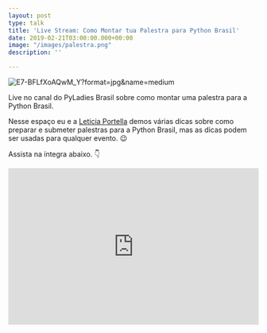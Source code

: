 ```yaml
---
layout: post
type: talk
title: 'Live Stream: Como Montar tua Palestra para Python Brasil'
date: 2019-02-21T03:00:00.000+00:00
image: "/images/palestra.png"
description: ''

---
```

![](https://pbs.twimg.com/media/E7-BFLfXoAQwM_Y?format=jpg&name=medium "E7-BFLfXoAQwM_Y?format=jpg&name=medium")

Live no canal do PyLadies Brasil sobre como montar uma palestra para a Python Brasil.

Nesse espaço eu e a [Leticia Portella](http://leportella.com/) demos várias dicas sobre como preparar e submeter palestras para a Python Brasil, mas as dicas podem ser usadas para qualquer evento. 😉

Assista na íntegra abaixo. 👇

<iframe width="100%" height="315" src="https://www.youtube.com/embed/0O9hLeUJPtA" title="YouTube video player" frameborder="0" allow="accelerometer; autoplay; clipboard-write; encrypted-media; gyroscope; picture-in-picture" allowfullscreen></iframe>